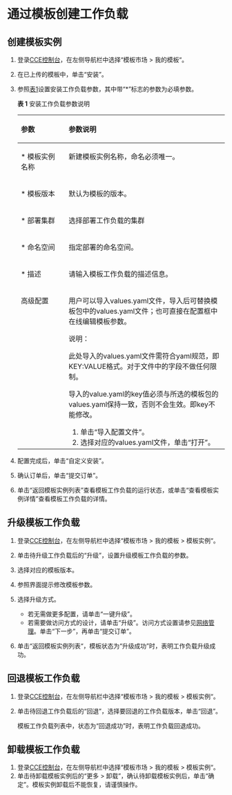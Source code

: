 # 通过模板创建工作负载<a name="cce_01_0146"></a>

## 创建模板实例<a name="s94388d41fe234fba81844802bc682fb8"></a>

1.  登录[CCE控制台](https://console.huaweicloud.com/cce2.0/?utm_source=helpcenter)，在左侧导航栏中选择“模板市场 \> 我的模板“。
2.  在已上传的模板中，单击“安装”。
3.  参照[表1](#t26bc1c499f114b5185e5edcf61e44d95)设置安装工作负载参数，其中带“\*”标志的参数为必填参数。

    **表 1**  安装工作负载参数说明

    <a name="t26bc1c499f114b5185e5edcf61e44d95"></a>
    <table><thead align="left"><tr id="rbf609a3fcf2445d2b6d59cbcca7f75b3"><th class="cellrowborder" valign="top" width="23%" id="mcps1.2.3.1.1"><p id="a24b59ed54e3e49a7abefd7528912fb26"><a name="a24b59ed54e3e49a7abefd7528912fb26"></a><a name="a24b59ed54e3e49a7abefd7528912fb26"></a>参数</p>
    </th>
    <th class="cellrowborder" valign="top" width="77%" id="mcps1.2.3.1.2"><p id="a48e24994d5e7491782edce936fd59c1a"><a name="a48e24994d5e7491782edce936fd59c1a"></a><a name="a48e24994d5e7491782edce936fd59c1a"></a>参数说明</p>
    </th>
    </tr>
    </thead>
    <tbody><tr id="r4199465b1b1a4b31b17eac511ff9c594"><td class="cellrowborder" valign="top" width="23%" headers="mcps1.2.3.1.1 "><p id="a010899bea1f349bdad1eef099e4fa486"><a name="a010899bea1f349bdad1eef099e4fa486"></a><a name="a010899bea1f349bdad1eef099e4fa486"></a>* 模板实例名称</p>
    </td>
    <td class="cellrowborder" valign="top" width="77%" headers="mcps1.2.3.1.2 "><p id="a0153652b843848a3b6bdad99e3c3b39f"><a name="a0153652b843848a3b6bdad99e3c3b39f"></a><a name="a0153652b843848a3b6bdad99e3c3b39f"></a>新建模板实例名称，命名必须唯一。</p>
    </td>
    </tr>
    <tr id="re1bc8a3557e9484baa79c65dc200a4b1"><td class="cellrowborder" valign="top" width="23%" headers="mcps1.2.3.1.1 "><p id="a634af1e2910741f1912518b3bfec7389"><a name="a634af1e2910741f1912518b3bfec7389"></a><a name="a634af1e2910741f1912518b3bfec7389"></a>* 模板版本</p>
    </td>
    <td class="cellrowborder" valign="top" width="77%" headers="mcps1.2.3.1.2 "><p id="ac38c5df873f6444b981b35885f8eef62"><a name="ac38c5df873f6444b981b35885f8eef62"></a><a name="ac38c5df873f6444b981b35885f8eef62"></a>默认为模板的版本。</p>
    </td>
    </tr>
    <tr id="rbe9ab58d5e67480aa6e422ef627d53a3"><td class="cellrowborder" valign="top" width="23%" headers="mcps1.2.3.1.1 "><p id="a951eab31ec67431facfacf0c7a30e58b"><a name="a951eab31ec67431facfacf0c7a30e58b"></a><a name="a951eab31ec67431facfacf0c7a30e58b"></a>* 部署集群</p>
    </td>
    <td class="cellrowborder" valign="top" width="77%" headers="mcps1.2.3.1.2 "><p id="a7d5ca4f0299b4ff59ab86cbca0c02d38"><a name="a7d5ca4f0299b4ff59ab86cbca0c02d38"></a><a name="a7d5ca4f0299b4ff59ab86cbca0c02d38"></a>选择部署工作负载的<span class="keyword" id="keyword1967843164711"><a name="keyword1967843164711"></a><a name="keyword1967843164711"></a>集群</span></p>
    </td>
    </tr>
    <tr id="rbd79869126dd476ba89ebd3a3103af0c"><td class="cellrowborder" valign="top" width="23%" headers="mcps1.2.3.1.1 "><p id="zh-cn_topic_0093297948_p441405163731"><a name="zh-cn_topic_0093297948_p441405163731"></a><a name="zh-cn_topic_0093297948_p441405163731"></a>* 命名空间</p>
    </td>
    <td class="cellrowborder" valign="top" width="77%" headers="mcps1.2.3.1.2 "><p id="a29df703802f0429a96ce7e488e7b6376"><a name="a29df703802f0429a96ce7e488e7b6376"></a><a name="a29df703802f0429a96ce7e488e7b6376"></a>指定部署的命名空间。</p>
    </td>
    </tr>
    <tr id="row12128113318231"><td class="cellrowborder" valign="top" width="23%" headers="mcps1.2.3.1.1 "><p id="p812820333234"><a name="p812820333234"></a><a name="p812820333234"></a>* 描述</p>
    </td>
    <td class="cellrowborder" valign="top" width="77%" headers="mcps1.2.3.1.2 "><p id="p5128833142317"><a name="p5128833142317"></a><a name="p5128833142317"></a>请输入模板工作负载的描述信息。</p>
    </td>
    </tr>
    <tr id="r70f26452e7574784b0bcc4fa28655e23"><td class="cellrowborder" valign="top" width="23%" headers="mcps1.2.3.1.1 "><p id="ae76aa7c5d99b4e378bf694b82b9e5dc5"><a name="ae76aa7c5d99b4e378bf694b82b9e5dc5"></a><a name="ae76aa7c5d99b4e378bf694b82b9e5dc5"></a>高级配置</p>
    </td>
    <td class="cellrowborder" valign="top" width="77%" headers="mcps1.2.3.1.2 "><p id="a303f5e86580c4fa29c238785c98ea8ce"><a name="a303f5e86580c4fa29c238785c98ea8ce"></a><a name="a303f5e86580c4fa29c238785c98ea8ce"></a>用户可以导入values.yaml文件，导入后可替换模板包中的values.yaml文件；也可直接在配置框中在线编辑模板参数。</p>
    <div class="note" id="na1d8e395109d472699025c5118ef563d"><a name="na1d8e395109d472699025c5118ef563d"></a><a name="na1d8e395109d472699025c5118ef563d"></a><span class="notetitle"> 说明： </span><div class="notebody"><p class="textintable" id="a428d67dfa7aa45e99ea2cc24c467e433"><a name="a428d67dfa7aa45e99ea2cc24c467e433"></a><a name="a428d67dfa7aa45e99ea2cc24c467e433"></a>此处导入的values.yaml文件需符合yaml规范，即KEY:VALUE格式。对于文件中的字段不做任何限制。</p>
    <p id="p112003015566"><a name="p112003015566"></a><a name="p112003015566"></a>导入的value.yaml的key值必须与所选的模板包的values.yaml保持一致，否则不会生效。即key不能修改。</p>
    </div></div>
    <a name="o62d8e522faae46b79e270230405ddf10"></a><a name="o62d8e522faae46b79e270230405ddf10"></a><ol id="o62d8e522faae46b79e270230405ddf10"><li>单击“导入配置文件”。</li><li>选择对应的values.yaml文件，单击“打开”。</li></ol>
    </td>
    </tr>
    </tbody>
    </table>

4.  配置完成后，单击“自定义安装”。
5.  确认订单后，单击“提交订单”。
6.  单击“返回模板实例列表”查看模板工作负载的运行状态，或单击“查看模板实例详情”查看模板工作负载的详情。

## 升级模板工作负载<a name="section5324101171010"></a>

1.  登录[CCE控制台](https://console.huaweicloud.com/cce2.0/?utm_source=helpcenter)，在左侧导航栏中选择“模板市场 \> 我的模板 \> 模板实例“。
2.  单击待升级工作负载后的“升级”，设置升级模板工作负载的参数。
3.  选择对应的模板版本。
4.  参照界面提示修改模板参数。
5.  选择升级方式。
    -   若无需做更多配置，请单击“一键升级”。
    -   若需要做访问方式的设计，请单击“升级”。访问方式设置请参见[网络管理](网络管理.md)。单击“下一步”，再单击“提交订单”。

6.  单击“返回模板实例列表“，模板状态为“升级成功”时，表明工作负载升级成功。

## 回退模板工作负载<a name="section13251511191012"></a>

1.  登录[CCE控制台](https://console.huaweicloud.com/cce2.0/?utm_source=helpcenter)，在左侧导航栏中选择“模板市场 \> 我的模板 \> 模板实例“。
2.  单击待回退工作负载后的“回退”，选择要回退的工作负载版本，单击“回退”。

    模板工作负载列表中，状态为“回退成功”时，表明工作负载回退成功。


## 卸载模板工作负载<a name="section15325151161011"></a>

1.  登录[CCE控制台](https://console.huaweicloud.com/cce2.0/?utm_source=helpcenter)，在左侧导航栏中选择“模板市场 \> 我的模板 \> 模板实例“。
2.  单击待卸载模板实例后的“更多 \> 卸载”，确认待卸载模板实例后，单击“确定”。模板实例卸载后不能恢复，请谨慎操作。

